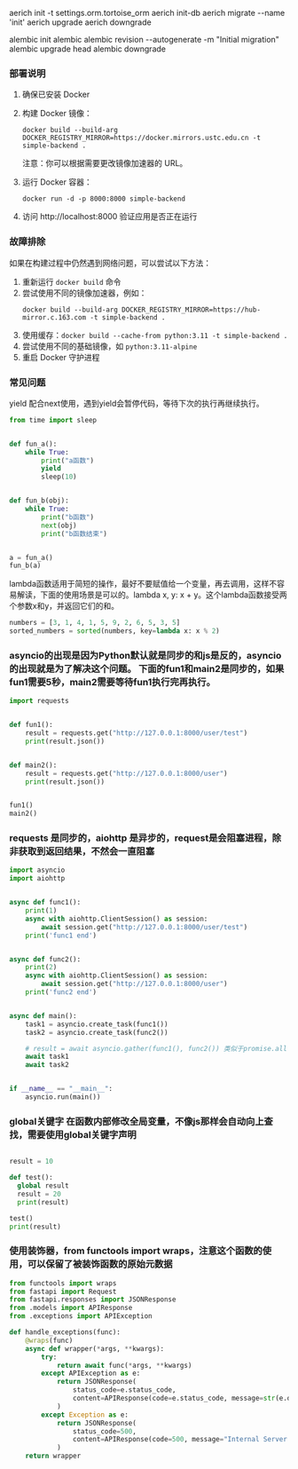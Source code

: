 aerich init -t settings.orm.tortoise_orm
aerich init-db
aerich migrate --name 'init'
aerich upgrade
aerich downgrade

alembic init alembic
alembic revision --autogenerate -m "Initial migration"
alembic upgrade head
alembic downgrade

### 部署说明

1. 确保已安装 Docker

2. 构建 Docker 镜像：
   ```
   docker build --build-arg DOCKER_REGISTRY_MIRROR=https://docker.mirrors.ustc.edu.cn -t simple-backend .
   ```
   注意：你可以根据需要更改镜像加速器的 URL。

3. 运行 Docker 容器：
   ```
   docker run -d -p 8000:8000 simple-backend
   ```

4. 访问 http://localhost:8000 验证应用是否正在运行

### 故障排除

如果在构建过程中仍然遇到网络问题，可以尝试以下方法：

1. 重新运行 `docker build` 命令
2. 尝试使用不同的镜像加速器，例如：
   ```
   docker build --build-arg DOCKER_REGISTRY_MIRROR=https://hub-mirror.c.163.com -t simple-backend .
   ```
3. 使用缓存：`docker build --cache-from python:3.11 -t simple-backend .`
4. 尝试使用不同的基础镜像，如 `python:3.11-alpine`
5. 重启 Docker 守护进程

### 常见问题

yield 配合next使用，遇到yield会暂停代码，等待下次的执行再继续执行。

```python
from time import sleep


def fun_a():
    while True:
        print("a函数")
        yield
        sleep(10)


def fun_b(obj):
    while True:
        print("b函数")
        next(obj)
        print("b函数结束")


a = fun_a()
fun_b(a)
```

lambda函数适用于简短的操作，最好不要赋值给一个变量，再去调用，这样不容易解读，下面的使用场景是可以的。lambda x, y: x +
y。这个lambda函数接受两个参数x和y，并返回它们的和。

```python
numbers = [3, 1, 4, 1, 5, 9, 2, 6, 5, 3, 5]
sorted_numbers = sorted(numbers, key=lambda x: x % 2)
```

### asyncio的出现是因为Python默认就是同步的和js是反的，asyncio的出现就是为了解决这个问题。 下面的fun1和main2是同步的，如果fun1需要5秒，main2需要等待fun1执行完再执行。

```python
import requests


def fun1():
    result = requests.get("http://127.0.0.1:8000/user/test")
    print(result.json())


def main2():
    result = requests.get("http://127.0.0.1:8000/user")
    print(result.json())


fun1()
main2()
```

### requests 是同步的，aiohttp 是异步的，request是会阻塞进程，除非获取到返回结果，不然会一直阻塞

```python
import asyncio
import aiohttp


async def func1():
    print(1)
    async with aiohttp.ClientSession() as session:
        await session.get("http://127.0.0.1:8000/user/test")
    print('func1 end')


async def func2():
    print(2)
    async with aiohttp.ClientSession() as session:
        await session.get("http://127.0.0.1:8000/user")
    print('func2 end')


async def main():
    task1 = asyncio.create_task(func1())
    task2 = asyncio.create_task(func2())

    # result = await asyncio.gather(func1(), func2()) 类似于promise.all
    await task1
    await task2


if __name__ == "__main__":
    asyncio.run(main())
```



### global关键字 在函数内部修改全局变量，不像js那样会自动向上查找，需要使用global关键字声明

```python

result = 10

def test():
  global result
  result = 20
  print(result)

test()
print(result)
```


### 使用装饰器，from functools import wraps，注意这个函数的使用，可以保留了被装饰函数的原始元数据

```python
from functools import wraps
from fastapi import Request
from fastapi.responses import JSONResponse
from .models import APIResponse
from .exceptions import APIException

def handle_exceptions(func):
    @wraps(func)
    async def wrapper(*args, **kwargs):
        try:
            return await func(*args, **kwargs)
        except APIException as e:
            return JSONResponse(
                status_code=e.status_code,
                content=APIResponse(code=e.status_code, message=str(e.detail)).dict()
            )
        except Exception as e:
            return JSONResponse(
                status_code=500,
                content=APIResponse(code=500, message="Internal Server Error").dict()
            )
    return wrapper
```

